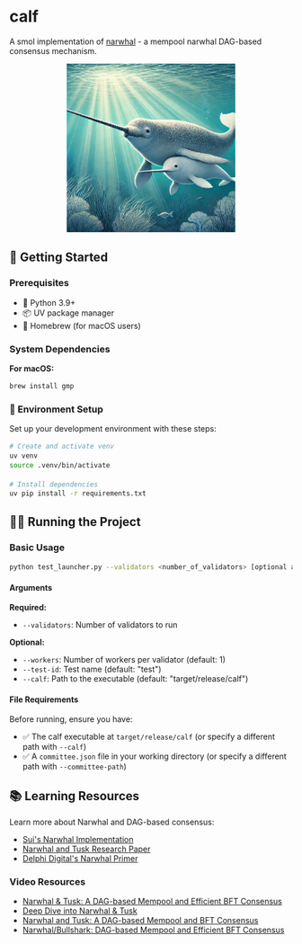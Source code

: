 # calf

A smol implementation of [narwhal](https://arxiv.org/pdf/2105.11827) - a mempool narwhal DAG-based consensus mechanism.

<p align="center">
  <img src="./assets/calf.png" alt="calf logo" width="300"/>
</p>

## 🚀 Getting Started

### Prerequisites

- 🐍 Python 3.9+
- 📦 UV package manager
- 🍺 Homebrew (for macOS users)

### System Dependencies

**For macOS:**
```bash
brew install gmp
```

### 🔧 Environment Setup

Set up your development environment with these steps:

```bash
# Create and activate venv
uv venv
source .venv/bin/activate

# Install dependencies
uv pip install -r requirements.txt
```

## 🏃‍♂️ Running the Project

### Basic Usage

```bash
python test_launcher.py --validators <number_of_validators> [optional arguments]
```

#### Arguments

**Required:**
- `--validators`: Number of validators to run

**Optional:**
- `--workers`: Number of workers per validator (default: 1)
- `--test-id`: Test name (default: "test")
- `--calf`: Path to the executable (default: "target/release/calf")

#### File Requirements

Before running, ensure you have:
- ✅ The calf executable at `target/release/calf` (or specify a different path with `--calf`)
- ✅ A `committee.json` file in your working directory (or specify a different path with `--committee-path`)

## 📚 Learning Resources

Learn more about Narwhal and DAG-based consensus:

- [Sui's Narwhal Implementation](https://github.com/MystenLabs/sui/tree/main/narwhal)
- [Narwhal and Tusk Research Paper](https://arxiv.org/pdf/2105.11827)
- [Delphi Digital's Narwhal Primer](https://members.delphidigital.io/feed/a-primer-on-narwhal)

### Video Resources
- [Narwhal & Tusk: A DAG-based Mempool and Efficient BFT Consensus](https://www.youtube.com/watch?v=xKDDuPrYUag)
- [Deep Dive into Narwhal & Tusk](https://www.youtube.com/watch?v=K5ph4-7vvHk)
- [Narwhal and Tusk: A DAG-based Mempool and BFT Consensus](https://www.youtube.com/watch?v=NGOXVSFzYdI&t=2018s)
- [Narwhal/Bullshark: DAG-based Mempool and Efficient BFT Consensus](https://www.youtube.com/watch?v=v7h2rXNtrV0)
